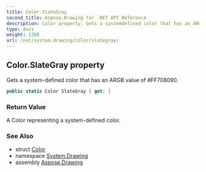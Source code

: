 ```yaml
---
title: Color.SlateGray
second_title: Aspose.Drawing for .NET API Reference
description: Color property. Gets a systemdefined color that has an ARGB value of FF708090
type: docs
weight: 1260
url: /net/system.drawing/color/slategray/
---
```

## Color.SlateGray property

Gets a system-defined color that has an ARGB value of #FF708090.

```csharp
public static Color SlateGray { get; }
```

### Return Value

A Color representing a system-defined color.

### See Also

* struct [Color](../)
* namespace [System.Drawing](../../color/)
* assembly [Aspose.Drawing](../../../)


